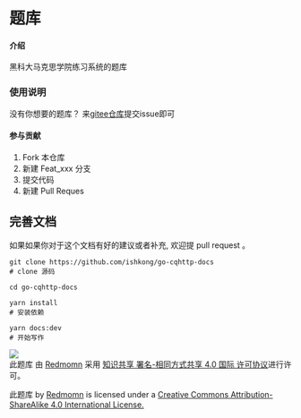 # 题库

#### 介绍
黑科大马克思学院练习系统的题库

### 使用说明
没有你想要的题库？
来[gitee仓库](https://gitee.com/Redmonm/question-bank)提交issue即可

#### 参与贡献

1.  Fork 本仓库
2.  新建 Feat_xxx 分支
3.  提交代码
4.  新建 Pull Reques

## 完善文档

如果如果你对于这个文档有好的建议或者补充, 欢迎提 pull request 。

```shell
git clone https://github.com/ishkong/go-cqhttp-docs
# clone 源码

cd go-cqhttp-docs

yarn install
# 安装依赖

yarn docs:dev
# 开始写作
```

[![](https://i.creativecommons.org/l/by-sa/4.0/88x31.png)](http://creativecommons.org/licenses/by-sa/4.0/)  
此题库 由 [Redmomn](https://github.com/Redmomn) 采用 [知识共享 署名-相同方式共享 4.0 国际 许可协议](http://creativecommons.org/licenses/by-sa/4.0/)进行许可。

此题库 by [Redmomn](https://github.com/Redmomn) is licensed under a [Creative Commons Attribution-ShareAlike 4.0 International License.](http://creativecommons.org/licenses/by-sa/4.0/)
